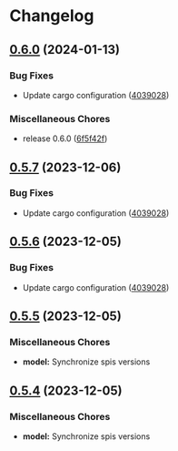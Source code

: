 # Changelog

## [0.6.0](https://github.com/gbbirkisson/spis/compare/model-v0.5.7...model-v0.6.0) (2024-01-13)


### Bug Fixes

* Update cargo configuration ([4039028](https://github.com/gbbirkisson/spis/commit/4039028ee68f17fc4a3fd25cf078da262f756346))


### Miscellaneous Chores

* release 0.6.0 ([6f5f42f](https://github.com/gbbirkisson/spis/commit/6f5f42fbe3226911d87e7903b8745ce80cb11ddb))

## [0.5.7](https://github.com/gbbirkisson/spis/compare/model-v0.5.6...model-v0.5.7) (2023-12-06)


### Bug Fixes

* Update cargo configuration ([4039028](https://github.com/gbbirkisson/spis/commit/4039028ee68f17fc4a3fd25cf078da262f756346))

## [0.5.6](https://github.com/gbbirkisson/spis/compare/model-v0.5.5...model-v0.5.6) (2023-12-05)


### Bug Fixes

* Update cargo configuration ([4039028](https://github.com/gbbirkisson/spis/commit/4039028ee68f17fc4a3fd25cf078da262f756346))

## [0.5.5](https://github.com/gbbirkisson/spis/compare/model-v0.5.4...model-v0.5.5) (2023-12-05)


### Miscellaneous Chores

* **model:** Synchronize spis versions

## [0.5.4](https://github.com/gbbirkisson/spis/compare/model-v0.5.3...model-v0.5.4) (2023-12-05)


### Miscellaneous Chores

* **model:** Synchronize spis versions
